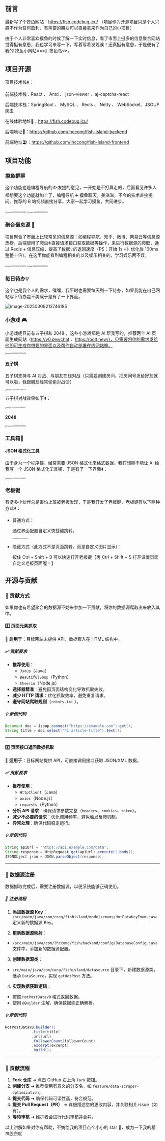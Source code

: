 
## 前言
最新写了个摸鱼网站：https://fish.codebug.icu/ （项目作为开源项目只是个人兴趣不作为任何盈利，有需要的朋友可以直接拿来作为自己的小项目）

由于个人非常喜欢摸鱼的时候了解一下实时信息，看了市面上挺多的信息聚合网站觉得挺有意思，我也学习来写一下，写着写着发现诶！还真挺有意思，于是便有了我的 摸鱼小网站===》摸鱼岛🐟。

## 项目开源

项目技术栈⬇️：

前端技术栈：React 、 Antd 、 json-viewer 、aj-captcha-react

后端技术栈：SpringBoot 、 MySQL 、 Redis 、 Netty 、 WebSocket、JSOUP 爬虫

在线体验地址🔗：https://fish.codebug.icu/

后端地址🌈：https://github.com/lhccong/fish-island-backend

前端地址🏖️：https://github.com/lhccong/fish-island-frontend

## 项目功能

### 摸鱼群聊

这个功能也是编程导航的🐟友提的意见，一开始是不打算走的，后面看见许多人都想要这个功能就加上了，编程导航 ➕ 摸鱼聊天，美滋滋，不会的技术直接提问、推荐的 B 站视频直接分享，大家一起学习摸鱼，共同进步。

<img src="public/img/image-20250309212336058.png" alt="image-20250309212336058" style="zoom:33%;" />

<img src="public/img/image-20250309215341576.png" alt="image-20250309215341576" style="zoom:33%;" />

### 聚合信息源 🌈

项目聚合了市面上比较常见的信息源：如编程导航、知乎、微博、网易云等信息源热榜，后端使用了爬虫➕直接请求接口获取数据等操作，来进行数据源的爬取，通过 Redis + 信息压缩，提高了数据💡的返回速度（PS：开始 1s =》优化后 100ms 整整十倍）。在这里你能看到编程相关的以及娱乐相关的，学习娱乐两不误。

<img src="public/img/image-20250309213414640.png" alt="image-20250309213414640" style="zoom:33%;" />

<img src="public/img/image-20250309213355522.png" alt="image-20250309213355522" style="zoom:33%;" />

### 每日待办💡

这个也是我个人的需求，嘿嘿，我平时也需要每天列一下待办，如果我能在自己网站写下待办岂不美哉于是有了一下界面。

![image-20250309213746185](public/img/image-20250309213746185.png)

### 小游戏 🎮

小游戏呢目前有五子棋和 2048 ，这些小游戏都是 AI 帮我写的，推荐两个 AI 页面生成网站（https://v0.dev/chat 、https://bolt.new/），只需要将你的需求发给他即可生成你想要的界面以及帮你自动部署在线网站喔。

<img src="public/img/image-20250309215636455.png" alt="image-20250309215636455" style="zoom:33%;" />

#### 五子棋

五子棋支持与 AI 对战、与朋友在线对战（只需要创建房间，把房间号发给好友就可以啦，我跟朋友经常偷偷对战😊）

<img src="public/img/image-20250309215758235.png" alt="image-20250309215758235" style="zoom:33%;" />

五子棋对战效果如下⬇️：

<img src="public/img/image-20250309215811569.png" alt="image-20250309215811569" style="zoom:33%;" />

#### 2048

<img src="public/img/image-20250309215854522.png" alt="image-20250309215854522" style="zoom:33%;" />

### 工具箱🔧

#### JSON 格式化工具

由于身为一个程序猿，经常需要 JSON 格式化来格式数据，我在想能不能让 AI 给我写一个 JSON 格式化工具呢，于是有了一下界面⬇️：

<img src="public/img/image-20250309220116842.png" alt="image-20250309220116842" style="zoom:33%;" />

### 老板键

有挺多小伙伴总是害怕上班被老板发现，于是我开发了老板键，老板键有以下两种方式⬇️：

- 普通方式：

  通过界面配置自定义快捷键跳转。

  <img src="public/img/image-20250309220632701.png" alt="image-20250309220632701" style="zoom:25%;" />

- 隐藏方式（此方式不是页面跳转，而是自定义图片显示）：

  按住 Ctrl + Shift + B 可以快速打开老板键【再 Ctrl + Shift + S 打开设置页面自定义老板页面喔！】

## 开源与贡献

### 📌 贡献方式

如果你也有希望聚合的数据源不妨来参加一下贡献，将你的数据源爬取出来放入其中。

#### 1️⃣ 页面元素抓取

📌 **适用于**：目标网站未提供 API，数据嵌入在 HTML 结构中。

##### ✅ 贡献要求

- **推荐使用**：
  - `Jsoup`（Java）
  - `BeautifulSoup`（Python）
  - `Cheerio`（Node.js）
- **选择器精准**：避免因页面结构变化导致抓取失败。
- **减少 HTTP 请求**：优化抓取效率，避免重复请求。
- **遵守网站爬取规则**（`robots.txt` ）。

##### 💡 示例代码

```java
Document doc = Jsoup.connect("https://example.com").get();
String title = doc.select("h1.article-title").text();
```

---

#### 2️⃣ 页面接口返回数据抓取

📌 **适用于**：目标网站提供 API，可直接调用接口获取 JSON/XML 数据。

##### ✅ 贡献要求

- **推荐使用**：
  - `HttpClient`（Java）
  - `axios`（Node.js）
  - `requests`（Python）
- **分析 API 请求**：确保请求参数完整（`headers`、`cookies`、`token`）。
- **减少不必要的请求**：优化调用频率，避免触发反爬机制。
- **异常处理**：确保代码稳定运行。

##### 💡 示例代码

```java
String apiUrl = "https://api.example.com/data";
String response = HttpRequest.get(apiUrl).execute().body();
JSONObject json = JSON.parseObject(response);
```

---

### 🔗 数据源注册

数据抓取完成后，需要注册数据源，以便系统能够正确使用。

##### 🚀 注册流程

1. **添加数据源 Key**：
   `/src/main/java/com/cong/fishisland/model/enums/HotDataKeyEnum.java` 定义新的数据源 Key。

2. **更新数据源映射**：

  -  `/src/main/java/com/lhccong/fish/backend/config/DatabaseConfig.java` 文件中，添加新的数据源配置。

3. **创建数据源类**：

  -  `src/main/java/com/cong/fishisland/datasource` 目录下，新建数据源类，继承 `DataSource`，实现 `getHotPost` 方法。

4. **实现数据获取逻辑**：

  - 按照 `HotPostDataVO` 格式返回数据。
  - 使用 `@Builder` 注解，确保数据能正确解析。

##### 💡 示例代码

```java
HotPostDataVO.builder()
            .title(title)
            .url(url)
            .followerCount(followerCount)
            .excerpt(excerpt)
            .build();
```

---

### 🚀 贡献流程

1. **Fork 仓库** ➜ 点击 GitHub 右上角 `Fork` 按钮。
2. **创建分支** ➜ 推荐使用有意义的分支名，如 `feature/data-scraper-optimization`。
3. **提交代码** ➜ 确保代码可读性高，符合规范。
4. **提交 Pull Request（PR）** ➜ 详细描述您的更改内容，并关联相关 issue（如有）。
5. **等待审核** ➜ 维护者会进行代码审核并合并。

以上讲解如果对你有帮助，不妨给我的项目点个小小的 star 🌟，成为一下我的精神股东呢
